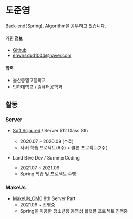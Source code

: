 # 도준영
Back-end(Spring), Algorithm을 공부하고 있습니다.

#### 개인 정보
*  [Github](https://github.com/JuneYoungDo)
*  [ehwnsdud1004@naver.com](mailto:ehwnsud1004@naver.com)


#### 학력
* 울산중앙고등학교
* 인하대학교 / 컴퓨터공학과


## 활동
### Server
* [Soft Sqaured](https://www.softsquared.com/) / Server 512 Class 8th
  + 2020.07 ~ 2020.09 (수료)
  + 서버 학습 프로젝트(6주) + 클론 프로젝트(2주)

* Land Bive Dev / SummerCoding
  + 2021.07 ~ 2021.09
  + Spring 학습 및 프로젝트 수행

### MakeUs
* [MakeUs_CMC](https://makeus.in/) 8th Server Part
  + 2021.09 ~ 진행중
  + Spring을 이용한 청소년용 동영상 플랫폼 프로젝트 진행중
